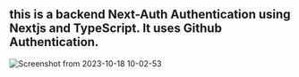 
## this is a backend Next-Auth Authentication using Nextjs and TypeScript. It uses Github Authentication.

![Screenshot from 2023-10-18 10-02-53](https://github.com/WallisMark/next-auth-Authentication-Backend/assets/144102202/33c74f44-5dc5-4e04-9eec-8aeed726e320)














